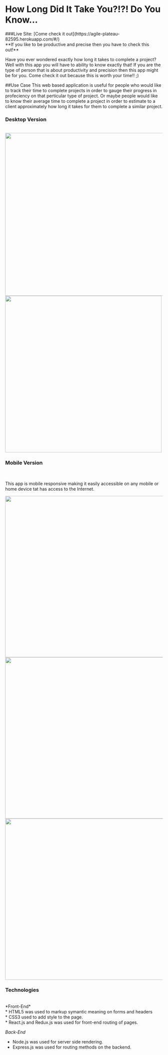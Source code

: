 <h1>How Long Did It Take You?!?! Do You Know...</h1>
###Live Site: 
[Come check it out](https://agile-plateau-82595.herokuapp.com/#/)<br/>
**If you like to be productive and precise then you have to check this out!**

Have you ever wondered exactly how long it takes to complete a project? Well with this app you will have to ability to know exactly that!
If you are the type of person that is about productivity and precision then this app might be for you. Come check it out because this is 
worth your time!! ;)

##Use Case
This web based application is useful for people who would like to track their time to complete projects in order to gauge their progress in profeciency on that perticular type of project. Or maybe people would like to know their average time to complete a project in order to estimate to a client approximately how long it takes for them to complete a similar project. 

<h3>Desktop Version</h3><br/>

<img src="https://cloud.githubusercontent.com/assets/15925701/22277038/ec187ba0-e27d-11e6-8e7e-949ab4677fc8.PNG" height="520px">
<img src="https://cloud.githubusercontent.com/assets/15925701/22277044/f51135ee-e27d-11e6-9e01-a479de700dcd.PNG" height="500px">



<h3>Mobile Version</h3><br/>


This app is mobile responsive making it easily accessible on any mobile or home device tat has access to the Internet. <br/>

<img src="https://cloud.githubusercontent.com/assets/15925701/22277041/ede3c7b4-e27d-11e6-9fc2-c8dfa8b02f77.PNG" height="515px">
<img src="https://cloud.githubusercontent.com/assets/15925701/22277042/efb6df68-e27d-11e6-8041-6f6ea6858798.PNG" height="515px">
<img src="https://cloud.githubusercontent.com/assets/15925701/22277047/f81a836c-e27d-11e6-8e9a-131f381014c2.PNG" height="515px">

<h3>Technologies</h3><br/>
*Front-End*<br/>
* HTML5 was used to markup symantic meaning on forms and headers<br/>
* CSS3 used to add style to the page.<br/>
* React.js and Redux.js  was used for front-end routing of pages.<br/>

*Back-End*<br/>
* Node.js was used for server side rendering.<br/>
* Express.js was used for routing methods on the backend.<br/>
 
